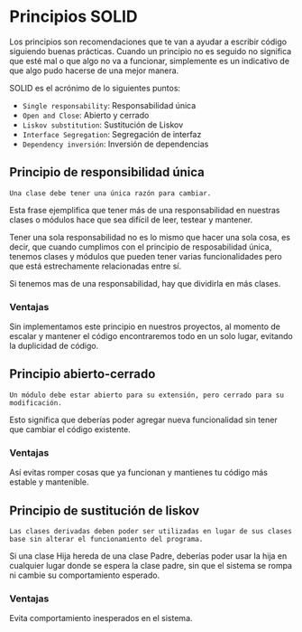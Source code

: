 # Principios SOLID
Los principios son recomendaciones que te van a ayudar a escribir código siguiendo buenas prácticas. Cuando un principio no es seguido no significa que esté mal o que algo no va a funcionar, simplemente es un indicativo de que algo pudo hacerse de una mejor manera.

SOLID es el acrónimo de lo siguientes puntos:

- `Single responsability`: Responsabilidad única
- `Open and Close`: Abierto y cerrado
- `Liskov substitution`: Sustitución de Liskov
- `Interface Segregation`: Segregación de interfaz
- `Dependency inversión`: Inversión de dependencias

## Principio de responsibilidad única
    Una clase debe tener una única razón para cambiar.

Esta frase ejemplifica que tener más de una responsabilidad en nuestras clases o módulos hace que sea difícil de leer, testear y mantener.

Tener una sola responsabilidad no es lo mismo que hacer una sola cosa, es decir, que cuando cumplimos con el principio de resposabilidad única, tenemos clases y módulos que pueden tener varias funcionalidades pero que está estrechamente relacionadas entre sí.

Si tenemos mas de una responsabilidad, hay que dividirla en más clases.

### Ventajas
Sin implementamos este principio en nuestros proyectos, al momento de escalar y mantener el código encontraremos todo en un solo lugar, evitando la duplicidad de código.

## Principio abierto-cerrado
    Un módulo debe estar abierto para su extensión, pero cerrado para su modificación.

Esto significa que deberías poder agregar nueva funcionalidad sin tener que cambiar el código existente.

### Ventajas
Así evitas romper cosas que ya funcionan y mantienes tu código más estable y mantenible.

## Principio de sustitución de liskov
    Las clases derivadas deben poder ser utilizadas en lugar de sus clases base sin alterar el funcionamiento del programa.

Si una clase Hija hereda de una clase Padre, deberías poder usar la hija en cualquier lugar donde se espera la clase padre, sin que el sistema se rompa ni cambie su comportamiento esperado.

### Ventajas
Evita comportamiento inesperados en el sistema.